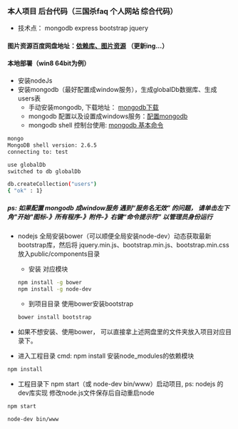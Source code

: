 
### 本人项目 后台代码（三国杀faq 个人网站 综合代码）
* 技术点： mongodb express bootstrap jquery

#### 图片资源百度网盘地址：[依赖库、图片资源](http://pan.baidu.com/s/1o67MPQi) （更新ing...）

#### 本地部署（win8 64bit为例）
* 安装nodeJs
* 安装mongodb（最好配置成window服务），生成globalDb数据库、生成users表
  * 手动安装mongodb, 下载地址： [mongodb下载](http://pan.baidu.com/s/1qWG5Lr2)
  * mongodb 配置以及设置成windows服务：[配置mongodb](http://blog.csdn.net/liusong0605/article/details/10574863)
  * mongodb shell 控制台使用: [mongodb 基本命令](http://www.cnblogs.com/xusir/archive/2012/12/24/2830957.html)
```Bash
mongo
MongoDB shell version: 2.6.5
connecting to: test

use globalDb
switched to db globalDb

db.createCollection("users")
{ "ok" : 1}

```
##### ps: 如果配置 mongodb 成window服务 遇到“服务名无效” 的问题， 请单击左下角"开始"图标-》所有程序-》附件-》右键“命令提示符” 以管理员身份运行

* nodejs 全局安装bower（可以顺便全局安装node-dev）动态获取最新bootstrap库，然后将 jquery.min.js、bootstrap.min.js、bootstrap.min.css放入public/components目录
  * 安装 对应模块
  ```Bash
  npm install -g bower 
  npm install -g node-dev
  ```
  * 到项目目录 使用bower安装bootstrap
  ```Bash
  bower install bootstrap
  ```
* 如果不想安装、使用bower， 可以直接拿上述网盘里的文件夹放入项目对应目录下。

* 进入工程目录 cmd: npm install 安装node_modules的依赖模块
```Bash
npm install
```

* 工程目录下 npm start（或 node-dev bin/www）启动项目, ps: nodejs 的 dev库实现 修改node.js文件保存后自动重启node 
```Bash
npm start
```
```Bash
node-dev bin/www
```